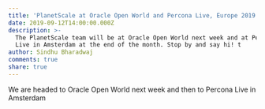 ```yaml
---
title: 'PlanetScale at Oracle Open World and Percona Live, Europe 2019'
date: 2019-09-12T14:00:00.000Z
description: >-
  The PlanetScale team will be at Oracle Open World next week and at Percona
  Live in Amsterdam at the end of the month. Stop by and say hi! t
author: Sindhu Bharadwaj
comments: true
share: true
---
```

We are headed to Oracle Open World next week and then to Percona Live in Amsterdam
